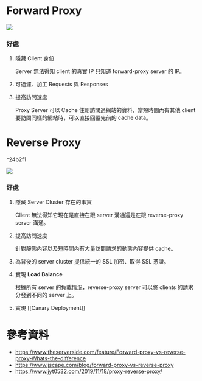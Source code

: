 # Forward Proxy

![](<https://raw.githubusercontent.com/Jamison-Chen/KM-software/master/img/Pasted image 20221229145858.png>)

### 好處

1. 隱藏 Client 身份

    Server 無法得知 client 的真實 IP 只知道 forward-proxy server 的 IP。

2. 可過濾、加工 Requests 與 Responses

3. 提高訪問速度

    Proxy Server 可以 Cache 住剛訪問過網站的資料，當短時間內有其他 client 要訪問同樣的網站時，可以直接回覆先前的 cache data。

# Reverse Proxy

^24b2f1

![](<https://raw.githubusercontent.com/Jamison-Chen/KM-software/master/img/Pasted image 20221229145948.png>)

### 好處

1. 隱藏 Server Cluster 存在的事實

    Client 無法得知它現在是直接在跟 server 溝通還是在跟 reverse-proxy server 溝通。

2. 提高訪問速度

    針對靜態內容以及短時間內有大量訪問請求的動態內容提供 cache。

3. 為背後的 server cluster 提供統一的 SSL 加密、取得 SSL 憑證。

4. 實現 **Load Balance**

    根據所有 server 的負載情況，reverse-proxy server 可以將 clients 的請求分發到不同的 server 上。

5. 實現 [[Canary Deployment]]

# 參考資料

- <https://www.theserverside.com/feature/Forward-proxy-vs-reverse-proxy-Whats-the-difference>
- <https://www.jscape.com/blog/forward-proxy-vs-reverse-proxy>
- <https://www.jyt0532.com/2019/11/18/proxy-reverse-proxy/>
